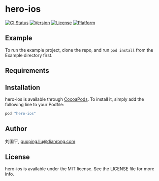 # hero-ios

[![CI Status](http://img.shields.io/travis/刘国平/hero-ios.svg?style=flat)](https://travis-ci.org/刘国平/hero-ios)
[![Version](https://img.shields.io/cocoapods/v/hero-ios.svg?style=flat)](http://cocoapods.org/pods/hero-ios)
[![License](https://img.shields.io/cocoapods/l/hero-ios.svg?style=flat)](http://cocoapods.org/pods/hero-ios)
[![Platform](https://img.shields.io/cocoapods/p/hero-ios.svg?style=flat)](http://cocoapods.org/pods/hero-ios)

## Example

To run the example project, clone the repo, and run `pod install` from the Example directory first.

## Requirements

## Installation

hero-ios is available through [CocoaPods](http://cocoapods.org). To install
it, simply add the following line to your Podfile:

```ruby
pod "hero-ios"
```

## Author

刘国平, guoping.liu@dianrong.com

## License

hero-ios is available under the MIT license. See the LICENSE file for more info.
